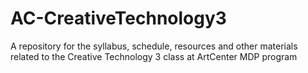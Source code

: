 # AC-CreativeTechnology3
A repository for the syllabus, schedule, resources and other materials related to the Creative Technology 3 class at ArtCenter MDP program
